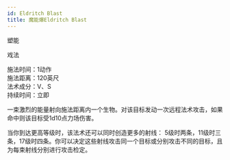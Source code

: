 ```yaml
---
id: Eldritch Blast
title: 魔能爆Eldritch Blast
---
```


塑能

戏法

施法时间：1动作  
施法距离：120英尺  
法术成分：V、S  
持续时间：立即  


一束激烈的能量射向施法距离内一个生物。对该目标发动一次远程法术攻击，如果命中则该目标受1d10点力场伤害。


当你到达更高等级时，该法术还可以同时创造更多的射线：
5级时两条，11级时三条，17级时四条。你可以决定这些射线攻击同一个目标或分别攻击不同的目标，且为每束射线分别进行攻击检定。
